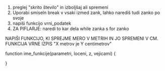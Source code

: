 1. preglej "skrito število" in izboljšaj ali spremeni
2. Uporabi smiseln break v vsaki izmed zank, lahko narediš tudi zanko po svoje
3. napiši funkcijo vrni_podatek
4. ZA PIFLARJE: naredi to kar dela while zanka s for zanko

NAPIŠI FUNKCIJO, KI SPREJME MERO V METRIH IN JO SPREMENI V CM.
FUNKCIJA VRNE IZPIS 
"X metrov je Y centimetrov"

function ime_funkcije(parametri, loceni, z, vejicami) {
	
} 